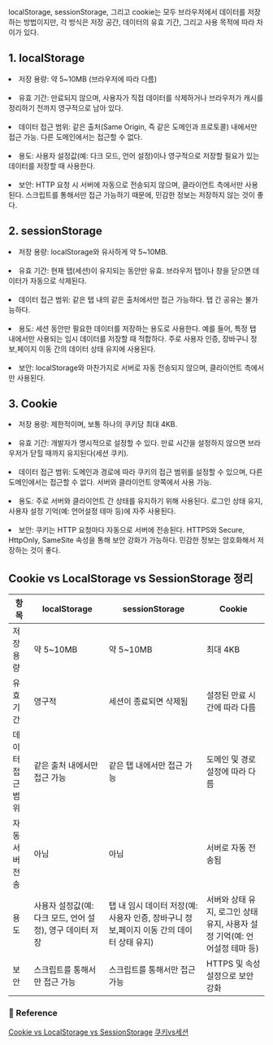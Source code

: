<p>localStorage, sessionStorage, 그리고 cookie는 모두 브라우저에서 데이터를 저장하는 방법이지만, 각 방식은 저장 공간, 데이터의 유효 기간, 그리고 사용 목적에 따라 차이가 있다.<br /></p>
<h2 id="1-localstorage">1. localStorage</h2>
<li> 저장 용량:  약 5~10MB (브라우저에 따라 다름)<br /><br />
<li>유효 기간: 만료되지 않으며, 사용자가 직접 데이터를 삭제하거나 브라우저가 캐시를 정리하기 전까지 영구적으로 남아 있다.<br /><br />
<li> 데이터 접근 범위: 같은 출처(Same Origin, 즉 같은 도메인과 프로토콜) 내에서만 접근 가능. 다른 도메인에서는 접근할 수 없다.<br /><br />
<li> 용도: 사용자 설정값(예: 다크 모드, 언어 설정)이나 영구적으로 저장할 필요가 있는 데이터를 저장할 때 사용한다.<br /><br />
<li> 보안: HTTP 요청 시 서버에 자동으로 전송되지 않으며, 클라이언트 측에서만 사용된다. 스크립트를 통해서만 접근 가능하기 때문에, 민감한 정보는 저장하지 않는 것이 좋다.</li>

<h2 id="2-sessionstorage">2. sessionStorage</h2>
<li>저장 용량: localStorage와 유사하게 약 5~10MB.<br /><br />
<li>유효 기간: 현재 탭(세션)이 유지되는 동안만 유효. 브라우저 탭이나 창을 닫으면 데이터가 자동으로 삭제된다.<br /><br />
<li>데이터 접근 범위: 같은 탭 내의 같은 출처에서만 접근 가능하다. 탭 간 공유는 불가능하다.<br /><br />
<li>용도: 세션 동안만 필요한 데이터를 저장하는 용도로 사용한다. 예를 들어, 특정 탭 내에서만 사용되는 임시 데이터를 저장할 때 적합하다. 주로 사용자 인증, 장바구니 정보,페이지 이동 간의 데이터 상태 유지에 사용된다.<br /><br /> 
<li>보안: localStorage와 마찬가지로 서버로 자동 전송되지 않으며, 클라이언트 측에서만 사용된다. </li>

<h2 id="3-cookie">3. Cookie</h2>
<li>저장 용량: 제한적이며, 보통 하나의 쿠키당 최대 4KB.<br /><br />
<li>유효 기간: 개발자가 명시적으로 설정할 수 있다. 만료 시간을 설정하지 않으면 브라우저가 닫힐 때까지 유지된다(세션 쿠키).<br /><br />
<li>데이터 접근 범위: 도메인과 경로에 따라 쿠키의 접근 범위를 설정할 수 있으며, 다른 도메인에서는 접근할 수 없다. 서버와 클라이언트 양쪽에서 사용 가능.<br /><br />
<li>용도: 주로 서버와 클라이언트 간 상태를 유지하기 위해 사용된다. 로그인 상태 유지, 사용자 설정 기억(예: 언어설정 테마 등)에 자주 사용된다.<br /><br />
<li>보안: 쿠키는 HTTP 요청마다 자동으로 서버에 전송된다. HTTPS와 Secure, HttpOnly, SameSite 속성을 통해 보안 강화가 가능하다. 민감한 정보는 암호화해서 저장하는 것이 좋다.</li>

<h2 id="cookie-vs-localstorage-vs-sessionstorage-정리">Cookie vs LocalStorage vs SessionStorage 정리</h2>
<table>
<thead>
<tr>
<th>항목</th>
<th>localStorage</th>
<th>sessionStorage</th>
<th>Cookie</th>
</tr>
</thead>
<tbody><tr>
<td>저장 용량</td>
<td>약 5~10MB</td>
<td>약 5~10MB</td>
<td>최대 4KB</td>
</tr>
<tr>
<td>유효 기간</td>
<td>영구적</td>
<td>세션이 종료되면 삭제됨</td>
<td>설정된 만료 시간에 따라 다름</td>
</tr>
<tr>
<td>데이터 접근 범위</td>
<td>같은 출처 내에서만 접근 가능</td>
<td>같은 탭 내에서만 접근 가능</td>
<td>도메인 및 경로 설정에 따라 다름</td>
</tr>
<tr>
<td>자동 서버 전송</td>
<td>아님</td>
<td>아님</td>
<td>서버로 자동 전송됨</td>
</tr>
<tr>
<td>용도</td>
<td>사용자 설정값(예: 다크 모드, 언어 설정), 영구 데이터 저장</td>
<td>탭 내 임시 데이터 저장(예:사용자 인증, 장바구니 정보,페이지 이동 간의 데이터 상태 유지)</td>
<td>서버와 상태 유지, 로그인 상태 유지, 사용자 설정 기억(예: 언어설정 테마 등)</td>
</tr>
<tr>
<td>보안</td>
<td>스크립트를 통해서만 접근 가능</td>
<td>스크립트를 통해서만 접근 가능</td>
<td>HTTPS 및 속성 설정으로 보안 강화</td>
</tr>
</tbody></table>
<h3 id="📄-reference">📄 Reference</h3>
<p><a href="https://sunrise-min.tistory.com/entry/Cookie-vs-LocalStorage-vs-SessionStorage">Cookie vs LocalStorage vs SessionStorage</a>
<a href="https://www.instagram.com/p/C_aQYWny0Dc/?igsh=ZHJ0NXdncmdxN3Jo">쿠키vs세션</a></p>
